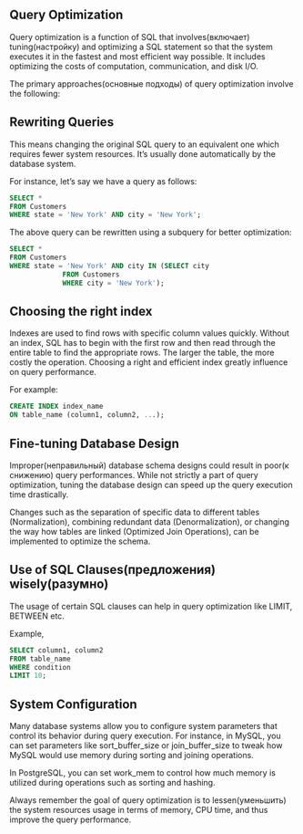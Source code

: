 ## Query Optimization

Query optimization is a function of SQL that involves(включает) tuning(настройку) and optimizing a SQL statement so that the system executes it in the fastest and most efficient way possible. It includes optimizing the costs of computation, communication, and disk I/O.

The primary approaches(основные подходы) of query optimization involve the following:

## Rewriting Queries

This means changing the original SQL query to an equivalent one which requires fewer system resources. It’s usually done automatically by the database system.

For instance, let’s say we have a query as follows:

```SQL
SELECT *
FROM Customers
WHERE state = 'New York' AND city = 'New York';
```

The above query can be rewritten using a subquery for better optimization:

```SQL
SELECT *
FROM Customers
WHERE state = 'New York' AND city IN (SELECT city
             FROM Customers
             WHERE city = 'New York');
```

## Choosing the right index

Indexes are used to find rows with specific column values quickly. Without an index, SQL has to begin with the first row and then read through the entire table to find the appropriate rows. The larger the table, the more costly the operation. Choosing a right and efficient index greatly influence on query performance.

For example:

```SQL
CREATE INDEX index_name
ON table_name (column1, column2, ...);
```

## Fine-tuning Database Design

Improper(неправильный) database schema designs could result in poor(к снижению) query performances. While not strictly a part of query optimization, tuning the database design can speed up the query execution time drastically.

Changes such as the separation of specific data to different tables (Normalization), combining redundant data (Denormalization), or changing the way how tables are linked (Optimized Join Operations), can be implemented to optimize the schema.

## Use of SQL Clauses(предложения) wisely(разумно)

The usage of certain SQL clauses can help in query optimization like LIMIT, BETWEEN etc.

Example,

```SQL
SELECT column1, column2
FROM table_name
WHERE condition
LIMIT 10;
```

## System Configuration

Many database systems allow you to configure system parameters that control its behavior during query execution. For instance, in MySQL, you can set parameters like sort_buffer_size or join_buffer_size to tweak how MySQL would use memory during sorting and joining operations.

In PostgreSQL, you can set work_mem to control how much memory is utilized during operations such as sorting and hashing.

Always remember the goal of query optimization is to lessen(уменьшить) the system resources usage in terms of memory, CPU time, and thus improve the query performance.